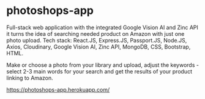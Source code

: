 # photoshops-app

Full-stack web application with the integrated Google Vision AI and Zinc API it turns the idea of searching needed product on Amazon with just one photo upload. 
Tech stack: React.JS, Express.JS, Passport.JS, Node.JS, Axios, Cloudinary, Google Vision AI, Zinc API, MongoDB, CSS, Bootstrap, HTML.

Make or choose a photo from your library and upload, adjust the keywords - select 2-3 main words for your search and get the results of your product linking to Amazon.

https://photoshops-app.herokuapp.com/
